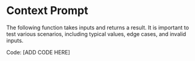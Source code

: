 # Context Prompt

The following function takes inputs and returns a result. It is important to test various scenarios, including typical values, 
edge cases, and invalid inputs.

Code:
[ADD CODE HERE]